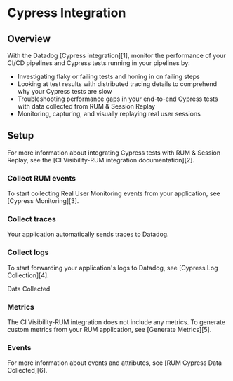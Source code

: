 # Cypress Integration

## Overview

With the Datadog [Cypress integration][1], monitor the performance of your CI/CD pipelines and Cypress tests running in your pipelines by:

- Investigating flaky or failing tests and honing in on failing steps
- Looking at test results with distributed tracing details to comprehend why your Cypress tests are slow     
- Troubleshooting performance gaps in your end-to-end Cypress tests with data collected from RUM & Session Replay
- Monitoring, capturing, and visually replaying real user sessions


## Setup

For more information about integrating Cypress tests with RUM & Session Replay, see the [CI Visibility-RUM integration documentation][2].
### Collect RUM events 

To start collecting Real User Monitoring events from your application, see [Cypress Monitoring][3]. 

### Collect traces 

Your application automatically sends traces to Datadog.

### Collect logs 

To start forwarding your application's logs to Datadog, see [Cypress Log Collection][4].

Data Collected

### Metrics

The CI Visibility-RUM integration does not include any metrics. To generate custom metrics from your RUM application, see [Generate Metrics][5].

### Events 

For more information about events and attributes, see [RUM Cypress Data Collected][6]. 
